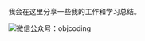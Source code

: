 我会在这里分享一些我的工作和学习总结。

![微信公众号：objcoding](https://raw.githubusercontent.com/objcoding/objcoding.github.io/master/images/official_accounts.jpg)